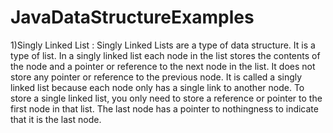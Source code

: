 # JavaDataStructureExamples

1)Singly Linked List : Singly Linked Lists are a type of data structure. It is a type of list. In a singly linked list each node in the list stores the contents of the node and a pointer or reference to the next node in the list. It does not store any pointer or reference to the previous node. It is called a singly linked list because each node only has a single link to another node. To store a single linked list, you only need to store a reference or pointer to the first node in that list. The last node has a pointer to nothingness to indicate that it is the last node.

